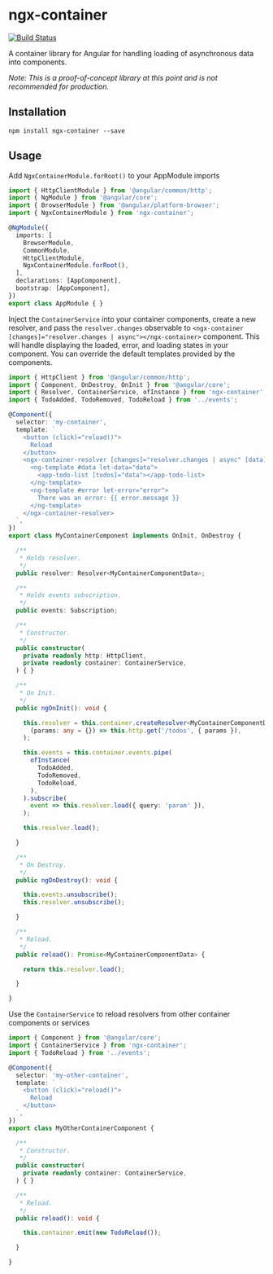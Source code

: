 # ngx-container

[![Build Status](https://travis-ci.org/mpezzi/ngx-container.svg?branch=master)](https://travis-ci.org/mpezzi/ngx-container)

A container library for Angular for handling loading of asynchronous data into components.

_Note: This is a proof-of-concept library at this point and is not recommended for production._

## Installation

```
npm install ngx-container --save
```

## Usage

Add `NgxContainerModule.forRoot()` to your AppModule imports

```typescript
import { HttpClientModule } from '@angular/common/http';
import { NgModule } from '@angular/core';
import { BrowserModule } from '@angular/platform-browser';
import { NgxContainerModule } from 'ngx-container';

@NgModule({
  imports: [
    BrowserModule,
    CommonModule,
    HttpClientModule,
    NgxContainerModule.forRoot(),
  ],
  declarations: [AppComponent],
  bootstrap: [AppComponent],
})
export class AppModule { }
```

Inject the `ContainerService` into your container components, create a new resolver, and pass the `resolver.changes` observable to `<ngx-container [changes]="resolver.changes | async"></ngx-container>` component. This will handle displaying the loaded, error, and loading states in your component. You can override the default templates provided by the components.

```typescript
import { HttpClient } from '@angular/common/http';
import { Component, OnDestroy, OnInit } from '@angular/core';
import { Resolver, ContainerService, ofInstance } from 'ngx-container';
import { TodoAdded, TodoRemoved, TodoReload } from '../events';

@Component({
  selector: 'my-container',
  template: `
    <button (click)="reload()">
      Reload
    </button>
    <ngx-container-resolver [changes]="resolver.changes | async" [data]="data" [error]="error">
      <ng-template #data let-data="data">
        <app-todo-list [todos]="data"></app-todo-list>
      </ng-template>
      <ng-template #error let-error="error">
        There was an error: {{ error.message }}
      </ng-template>
    </ngx-container-resolver>
  `,
})
export class MyContainerComponent implements OnInit, OnDestroy {

  /**
   * Holds resolver.
   */
  public resolver: Resolver<MyContainerComponentData>;

  /**
   * Holds events subscription.
   */
  public events: Subscription;

  /**
   * Constructor.
   */
  public constructor(
    private readonly http: HttpClient,
    private readonly container: ContainerService,
  ) { }

  /**
   * On Init.
   */
  public ngOnInit(): void {

    this.resolver = this.container.createResolver<MyContainerComponentData>(
      (params: any = {}) => this.http.get('/todos', { params }),
    );

    this.events = this.container.events.pipe(
      ofInstance(
        TodoAdded,
        TodoRemoved,
        TodoReload,
      ),
    ).subscribe(
      event => this.resolver.load({ query: 'param' }),
    );

    this.resolver.load();

  }

  /**
   * On Destroy.
   */
  public ngOnDestroy(): void {

    this.events.unsubscribe();
    this.resolver.unsubscribe();

  }

  /**
   * Reload.
   */
  public reload(): Promise<MyContainerComponentData> {

    return this.resolver.load();

  }

}
```

Use the `ContainerService` to reload resolvers from other container components or services

```typescript
import { Component } from '@angular/core';
import { ContainerService } from 'ngx-container';
import { TodoReload } from '../events';

@Component({
  selector: 'my-other-container',
  template: `
    <button (click)="reload()">
      Reload
    </button>
  `,
})
export class MyOtherContainerComponent {

  /**
   * Constructor.
   */
  public constructor(
    private readonly container: ContainerService,
  ) { }

  /**
   * Reload.
   */
  public reload(): void {

    this.container.emit(new TodoReload());

  }

}
```
